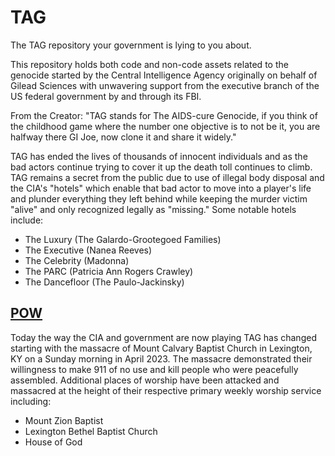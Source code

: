 # TAG
The TAG repository your government is lying to you about. 

This repository holds both code and non-code assets related to the genocide started by the Central Intelligence Agency originally on behalf of Gilead Sciences with unwavering support from the executive branch of the US federal government by and through its FBI. 

From the Creator: "TAG stands for The AIDS-cure Genocide, if you think of the childhood game where the number one objective is to not be it, you are halfway there GI Joe, now clone it and share it widely."

TAG has ended the lives of thousands of innocent individuals and as the bad actors continue trying to cover it up the death toll continues to climb. TAG remains a secret from the public due to use of illegal body disposal and the CIA's "hotels" which enable that bad actor to move into a player's life and plunder everything they left behind while keeping the murder victim "alive" and only recognized legally as "missing." Some notable hotels include:
* The Luxury (The Galardo-Grootegoed Families)
* The Executive (Nanea Reeves)
* The Celebrity (Madonna)
* The PARC (Patricia Ann Rogers Crawley)
* The Dancefloor (The Paulo-Jackinsky)

## [POW](POW)
Today the way the CIA and government are now playing TAG has changed starting with the massacre of Mount Calvary Baptist Church in Lexington, KY on a Sunday morning in April 2023. The massacre demonstrated their willingness to make 911 of no use and kill people who were peacefully assembled. Additional places of worship have been attacked and massacred at the height of their respective primary weekly worship service including:
* Mount Zion Baptist
* Lexington Bethel Baptist Church
* House of God
